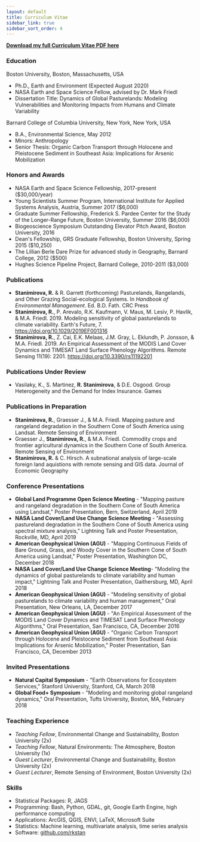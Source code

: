 ```yaml
---
layout: default
title: Curriculum Vitae
sidebar_link: true
sidebar_sort_order: 4
---
```


<a href="../images/Stanimirova_CV.pdf"><b>Download my full Curriculum Vitae PDF here</b></a> <br>

### Education
Boston University, Boston, Massachusetts, USA
* Ph.D., Earth and Environment (Expected August 2020)
* NASA Earth and Space Science Fellow, advised by Dr. Mark Friedl
* Dissertation Title: Dynamics of Global Pasturelands: Modeling Vulnerabilities and Monitoring Impacts from Humans and Climate Variability

Barnard College of Columbia University, New York, New York, USA
* B.A., Environmental Science,  May 2012
* Minors: Anthropology
* Senior Thesis: Organic Carbon Transport through Holocene and Pleistocene  Sediment in Southeast Asia: Implications for Arsenic Mobilization

### Honors and Awards
* NASA Earth and Space Science Fellowship, 2017-present ($30,000/year)
* Young Scientists Summer Program, International Institute for Applied Systems Analysis, Austria, Summer 2017 ($6,000)
* Graduate Summer Fellowship, Frederick S. Pardee Center for the Study of the Longer-Range Future, Boston University, Summer 2016 ($6,000)
* Biogeoscience Symposium Outstanding Elevator Pitch Award, Boston University, 2016
* Dean's Fellowship, GRS Graduate Fellowship, Boston University, Spring 2015 ($10,250)
* The Lillian Berle Dare Prize for advanced study in Geography, Barnard College, 2012 ($500)
* Hughes Science Pipeline Project, Barnard College, 2010-2011 ($3,000)

### Publications
* **Stanimirova, R.** & R. Garrett (forthcoming) Pasturelands, Rangelands, and Other Grazing Social-ecological Systems. In <i>Handbook of Environmental Management</i>. Ed. B.D. Fath. CRC Press
* **Stanimirova, R.**, P. Arevalo, R.K. Kaufmann, V. Maus, M. Lesiv, P. Havlik, & M.A. Friedl. 2019. Modeling sensitivity of global pasturelands to climate variability. Earth's Future, 7. <a href="https://doi.org/10.1029/2019EF001316">https://doi.org/10.1029/2019EF001316</a>
* **Stanimirova, R.**, Z. Cai, E.K. Melaas, J.M. Gray, L. Eklundh, P. Jonsson, & M.A. Friedl. 2019. An Empirical Assessment of the MODIS Land Cover Dynamics and TIMESAT Land Surface Phenology Algorithms. Remote Sensing 11(19): 2201. <a href="https://doi.org/10.3390/rs11192201">https://doi.org/10.3390/rs11192201</a>

### Publications Under Review
* Vasilaky, K., S. Martinez, **R. Stanimirova**, & D.E. Osgood. Group Heterogeneity and the Demand for Index Insurance. Games

### Publications in Preparation
* **Stanimirova, R.**, Graesser J., & M.A. Friedl. Mapping pasture and rangeland degradation in the Southern Cone of South America using Landsat. Remote Sensing of Environment
* Graesser J., **Stanimirova, R.**, & M.A. Friedl. Commodity crops and frontier agricultural dynamics in the Southern Cone of South America. Remote Sensing of Environment
* **Stanimirova, R.** & C. Hirsch. A subnational analysis of large-scale foreign land aquistions with remote sensing and GIS data. Journal of Economic Geography

### Conference Presentations
* **Global Land Programme Open Science Meeting** - "Mapping pasture and rangeland degradation in the Southern Cone of South America using Landsat," Poster Presentation, Bern, Switzerland, April 2019
* **NASA Land Cover/Land Use Change Science Meeting** - "Assessing pastureland degradation in the Southern Cone of South America using spectral mixture analysis," Lightning Talk and Poster Presentation, Rockville, MD, April 2019
* **American Geophysical Union (AGU)** - "Mapping Continuous Fields of Bare Ground, Grass, and Woody Cover in the Southern Cone of South America using Landsat," Poster Presentation, Washington DC, December 2018
* **NASA Land Cover/Land Use Change Science Meeting**- "Modeling the dynamics of global pasturelands to climate variability and human impact," Lightning Talk and Poster Presentation, Gaithersburg, MD, April 2018
* **American Geophysical Union (AGU)** - "Modeling sensitivity of global pasturelands to climate variability and human management," Oral Presentation, New Orleans, LA, December 2017
* **American Geophysical Union (AGU)** - "An Empirical Assessment of the MODIS Land Cover Dynamics and TIMESAT Land Surface Phenology Algorithms," Oral Presentation, San Francisco, CA, December 2016
* **American Geophysical Union (AGU)** - "Organic Carbon Transport through Holocene and Pleistocene Sediment from Southeast Asia: Implications for Arsenic Mobilization," Poster Presentation, San Francisco, CA, December 2013

### Invited Presentations
* **Natural Capital Symposium** - "Earth Observations for Ecosystem Services," Stanford University, Stanford, CA, March 2018
* **Global Food+ Symposium** - "Modeling and monitoring global rangeland dynamics," Oral Presentation, Tufts University, Boston, MA, February 2018

### Teaching Experience
* *Teaching Fellow*, Environmental Change and Sustainability, Boston University (2x)
* *Teaching Fellow*, Natural Environments: The Atmosphere, Boston University (1x)
* *Guest Lecturer*, Environmental Change and Sustainability, Boston University (2x)
* *Guest Lecturer*, Remote Sensing of Environment, Boston University (2x) 

### Skills 
* Statistical Packages:  R, JAGS
* Programming: Bash, Python, GDAL, git, Google Earth Engine, high performance computing
* Applications: ArcGIS, QGIS, ENVI, LaTeX, Microsoft Suite
* Statistics: Machine learning, multivariate analysis, time series analysis
* Software: <a href="github.com/rkstan">github.com/rkstan</a> 
